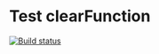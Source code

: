 # Test clearFunction

[![Build status](https://ci.appveyor.com/api/projects/status/ql62q7ux57r25ls8?svg=true)](https://ci.appveyor.com/project/apl1978/ajscleanfunction)
